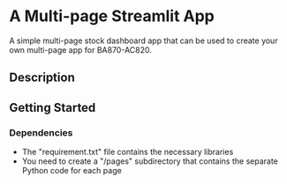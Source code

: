 # A Multi-page Streamlit App

A simple multi-page stock dashboard app that can be used to create your own 
multi-page app for BA870-AC820.

## Description



## Getting Started

### Dependencies

* The "requirement.txt" file contains the necessary libraries
* You need to create a "/pages" subdirectory that contains the separate Python code for each page
